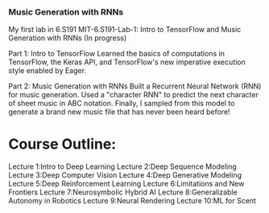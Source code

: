 ### Music Generation with RNNs

My first lab in 6.S191
MIT-6.S191-Lab-1: Intro to TensorFlow and Music Generation with RNNs  (In progress)

Part 1: Intro to TensorFlow
Learned the basics of computations in TensorFlow, the Keras API, and TensorFlow's new imperative execution style enabled by Eager.

Part 2: Music Generation with RNNs
Built a Recurrent Neural Network (RNN) for music generation. 
Used a "character RNN" to predict the next character of sheet music in ABC notation. 
Finally, I sampled from this model to generate a brand new music file that has never been heard before!

# Course Outline:
Lecture 1:Intro to Deep Learning
Lecture 2:Deep Sequence Modeling
Lecture 3:Deep Computer Vision
Lecture 4:Deep Generative Modeling
Lecture 5:Deep Reinforcement Learning
Lecture 6:Limitations and New Frontiers
Lecture 7:Neurosymbolic Hybrid AI
Lecture 8:Generalizable Autonomy in Robotics
Lecture 9:Neural Rendering
Lecture 10:ML for Scent



